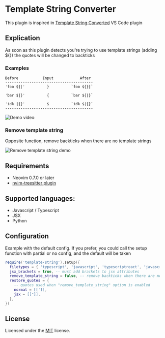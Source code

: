 # Template String Converter

This plugin is inspired in [Template String Converted](https://marketplace.visualstudio.com/items?itemName=meganrogge.template-string-converter) VS Code plugin

## Explication

As soon as this plugin detects you're trying to use template strings (adding ${}) the quotes will be changed to backticks

### Examples

```
Before           Input            After
----------------------------------------
'foo ${|'          }          `foo ${}|`

'bar $|}'          {          `bar ${|}`

'idk |{}'          $          `idk $|{}`
----------------------------------------
```

![Demo video](https://gist.githubusercontent.com/axelvc/b34d7fd659e573d0622f25d32ac3388a/raw/2b76682d7af471359325677fbebb6fd1b72558d3/demo.gif)

### Remove template string

Opposite function, remove backticks when there are no template strings

![Remove template string demo](https://gist.githubusercontent.com/axelvc/b34d7fd659e573d0622f25d32ac3388a/raw/4761aab9cd46c8d8112e9aaf5900a139d46e7241/demo_2.gif)

## Requirements

- Neovim 0.7.0 or later
- [nvim-treesitter plugin](https://github.com/nvim-treesitter/nvim-treesitter)

## Supported languages:

- Javascript / Typescript
- JSX
- Python

## Configuration

Example with the default config. If you prefer, you could call the setup function with partial or no config, and the default will be taken

```lua
require('template-string').setup({
  filetypes = { 'typescript', 'javascript', 'typescriptreact', 'javascriptreact', 'python' }, -- filetypes where the plugin is active
  jsx_brackets = true, -- must add brackets to jsx attributes
  remove_template_string = false, -- remove backticks when there are no template string
  restore_quotes = {
    -- quotes used when "remove_template_string" option is enabled
    normal = [[']],
    jsx = [["]],
  },
})
```

## License

Licensed under the [MIT](./LICENSE) license.
